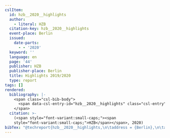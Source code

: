 ```yaml
---
cslItem:
  id: hzb__2020__highlights
  author:
    - literal: HZB
  citation-key: hzb__2020__highlights
  event-place: Berlin
  issued:
    date-parts:
      - - '2020'
  keyword: ''
  language: en
  page: '44'
  publisher: HZB
  publisher-place: Berlin
  title: Highlights 2019/2020
  type: report
tags: []
rendered:
  bibliography: |-
    <span class="csl-bib-body">
      <span data-csl-entry-id="hzb__2020__highlights" class="csl-entry"><span class='author-bib'>HZB</span>. <span class='date-bib'>(2020)</span>. <span class='title'><i><b><span style="font-style:normal;">Highlights 2019/2020</span></b></i></span> (S. 44). HZB.</span>
    </span>
  citation: >-
    (<span style="font-variant:small-caps;"><span
    style="font-variant:small-caps;">HZB</span></span>, 2020)
bibTex: "@techreport{hzb__2020__highlights,\n\taddress = {Berlin},\n\tauthor = {{HZB}},\n\tyear = {2020},\n\tpages = {44},\n\tinstitution = {HZB},\n\ttitle = {Highlights 2019/2020},\n}\n\n"
---
```

